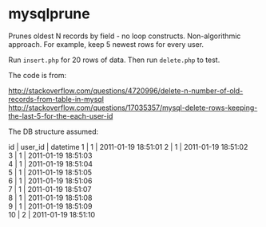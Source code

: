 mysqlprune
==========

Prunes oldest N records by field - no loop constructs. Non-algorithmic approach. For example, keep 5 newest rows for 
every user.

Run `insert.php` for 20 rows of data. Then run `delete.php` to test.

The code is from: 

http://stackoverflow.com/questions/4720996/delete-n-number-of-old-records-from-table-in-mysql
http://stackoverflow.com/questions/17035357/mysql-delete-rows-keeping-the-last-5-for-the-each-user-id

The DB structure assumed:

  id | user_id | datetime
  1  |   1     | 2011-01-19 18:51:01
  2  |   1     | 2011-01-19 18:51:02  
  3  |   1     | 2011-01-19 18:51:03  
  4  |   1     | 2011-01-19 18:51:04  
  5  |   1     | 2011-01-19 18:51:05  
  6  |   1     | 2011-01-19 18:51:06  
  7  |   1     | 2011-01-19 18:51:07  
  8  |   1     | 2011-01-19 18:51:08  
  9  |   1     | 2011-01-19 18:51:09  
  10 |   2     | 2011-01-19 18:51:10  

